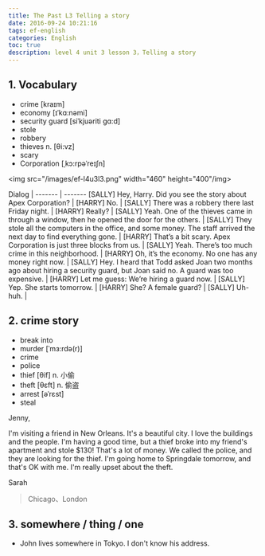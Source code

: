 ```yaml
---
title: The Past L3 Telling a story
date: 2016-09-24 10:21:16
tags: ef-english
categories: English
toc: true
description: level 4 unit 3 lesson 3，Telling a story
---
```


## 1. Vocabulary

- crime [kraɪm]
- economy [ɪˈkɑ:nəmi]
- security guard  [siˈkjuəriti ɡɑ:d] 
- stole
- robbery
- thieves n.  [θi:vz] 
- scary
- Corporation  [ˌkɔ:rpəˈreɪʃn] 

<img src="/images/ef-l4u3l3.png" width="460" height="400"/img>

Dialog |
------- | -------
[SALLY] Hey, Harry. Did you see the story about Apex Corporation? |
[HARRY] No. |
[SALLY] There was a robbery there last Friday night. |
[HARRY] Really? |
[SALLY] Yeah. One of the thieves came in through a window, then he opened the door for the others. |
[SALLY] They stole all the computers in the office, and some money. The staff arrived the next day to find everything gone. |
[HARRY] That’s a bit scary. Apex Corporation is just three blocks from us. |
[SALLY] Yeah. There’s too much crime in this neighborhood. |
[HARRY] Oh, it’s the economy. No one has any money right now. |
[SALLY] Hey. I heard that Todd asked Joan two months ago about hiring a security guard, but Joan said no. A guard was too expensive. |
[HARRY] Let me guess: We’re hiring a guard now. |
[SALLY] Yep. She starts tomorrow. |
[HARRY] She? A female guard? |
[SALLY] Uh-huh. |

## 2. crime story

- break into
- murder  [ˈmɜ:rdə(r)]
- crime
- police
- thief [θif]  n. 小偷
- theft [θɛft] n. 偷盗
- arrest [əˈrɛst] 
- steal

Jenny,

I'm visiting a friend in New Orleans. It's a beautiful city. I love the buildings and the people. I'm having a good time, but a thief broke into my friend's apartment and stole $130! That's a lot of money. We called the police, and they are looking for the thief. I'm going home to Springdale tomorrow, and that's OK with me. I'm really upset about the theft.

Sarah

> Chicago、London

## 3. somewhere / thing / one

- John lives somewhere in Tokyo. I don't know his address.